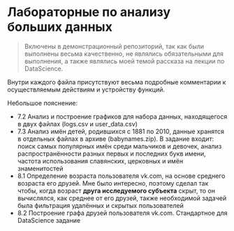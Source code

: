 # Лабораторные по анализу больших данных
> Включены в демонстрационный репозиторий, так как были выполнены  весьма качественно, не являлись обязательными для выполнения, а также являлись моей темой рассказа на лекции по DataScience.

Внутри каждого файла присутствуют весьма подробные комментарии к осуществляемым действиям и устройству функций.

Небольшое пояснение:
- 7.2 Анализ и построение графиков для набора данных, находящегося в двух файлах (logs.csv и user_data.csv)
- 7.3 Анализ имён детей, родившихся с 1881 по 2010, данные хранятся в отдельных файлах в архиве (babynames.zip). В задание входит: поиск самых популярных имён среди мальчиков и девочек, анализ распространённости разных первых и последних букв имени, частота использования славянских, церковных и имён знаменитостей
- 8.1 Определение возраста пользователя vk.com, на основе среднего возраста его друзей. Мне было интересно, поэтому сделал так чтобы, когда возраст **друга исследуемого субъекта** скрыт, то он вычислялся, как среднее от его друзей, также необходимой задачей была фильтрация удалённых и скрытых пользователей
- 8.2 Построение графа друзей пользователя vk.com. Стандартное для DataScience задание
